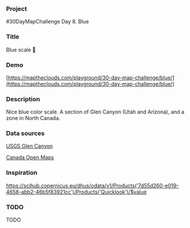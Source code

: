 ### Project

#30DayMapChallenge Day 8. Blue

### Title

Blue scale 🔷

### Demo

[https://maptheclouds.com/playground/30-day-map-challenge/blue/](https://maptheclouds.com/playground/30-day-map-challenge/blue/)

### Description

Nice blue color scale. A section of Glen Canyon (Utah and Arizona), and a zone in North Canada.

### Data sources

[USGS Glen Canyon](https://www.sciencebase.gov/catalog/item/5c79a462e4b0fe48cb5144dc)

[Canada Open Maps](https://search.open.canada.ca/openmap/957782bf-847c-4644-a757-e383c0057995)

### Inspiration

https://scihub.copernicus.eu/dhus/odata/v1/Products('7d55d260-e019-4658-abb2-46b5f83921cc')/Products('Quicklook')/$value

### TODO

TODO
